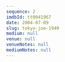 ```yaml
---
sequence: 2
imdbId: tt0041967
date: 2004-07-09
slug: tokyo-joe-1949
medium: null
venue: null
venueNotes: null
mediumNotes: null
---
```


